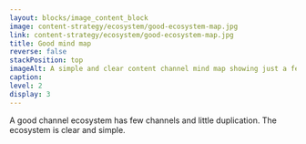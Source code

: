 ```yaml
---
layout: blocks/image_content_block
image: content-strategy/ecosystem/good-ecosystem-map.jpg
link: content-strategy/ecosystem/good-ecosystem-map.jpg
title: Good mind map
reverse: false
stackPosition: top
imageAlt: A simple and clear content channel mind map showing just a few channels.
caption: 
level: 2
display: 3
---
```

A good channel ecosystem has few channels and little duplication. The ecosystem is clear and simple.
